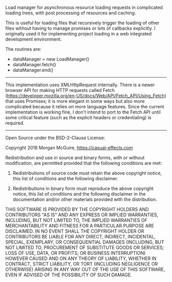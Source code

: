 Load manager for asynchronous resource loading requests in
complicated loading trees, with post processing of resources and
caching. 

This is useful for loading files that recursively trigger the loading
of other files without having to manage promises or lots of callbacks
explicitly. I originally used it for implementing project loading in a
web integrated development environment.

The routines are:

- dataManager = new LoadManager()
- dataManager.fetch()
- dataManager.end()
 
----------------------------------------------------

This implementation uses XMLHttpRequest internally. There is a newer
browser API for making HTTP requests called Fetch
(https://developer.mozilla.org/en-US/docs/Web/API/Fetch_API/Using_Fetch)
that uses Promises; it is more elegant in some ways but also more
complicated because it relies on more language features. Since the
current implementation is working fine, I don't intend to port to
the Fetch API until some critical feature (such as the explicit
headers or credentialing) is required.

----------------------------------------------------

  Open Source under the BSD-2-Clause License:

  Copyright 2018 Morgan McGuire, https://casual-effects.com

  Redistribution and use in source and binary forms, with or without
  modification, are permitted provided that the following conditions
  are met:

  1. Redistributions of source code must retain the above copyright
  notice, this list of conditions and the following disclaimer.

  2. Redistributions in binary form must reproduce the above copyright
  notice, this list of conditions and the following disclaimer in the
  documentation and/or other materials provided with the distribution.
  
  THIS SOFTWARE IS PROVIDED BY THE COPYRIGHT HOLDERS AND CONTRIBUTORS
  "AS IS" AND ANY EXPRESS OR IMPLIED WARRANTIES, INCLUDING, BUT NOT
  LIMITED TO, THE IMPLIED WARRANTIES OF MERCHANTABILITY AND FITNESS FOR
  A PARTICULAR PURPOSE ARE DISCLAIMED. IN NO EVENT SHALL THE COPYRIGHT
  HOLDER OR CONTRIBUTORS BE LIABLE FOR ANY DIRECT, INDIRECT, INCIDENTAL,
  SPECIAL, EXEMPLARY, OR CONSEQUENTIAL DAMAGES (INCLUDING, BUT NOT
  LIMITED TO, PROCUREMENT OF SUBSTITUTE GOODS OR SERVICES; LOSS OF USE,
  DATA, OR PROFITS; OR BUSINESS INTERRUPTION) HOWEVER CAUSED AND ON ANY
  THEORY OF LIABILITY, WHETHER IN CONTRACT, STRICT LIABILITY, OR TORT
  (INCLUDING NEGLIGENCE OR OTHERWISE) ARISING IN ANY WAY OUT OF THE USE
  OF THIS SOFTWARE, EVEN IF ADVISED OF THE POSSIBILITY OF SUCH DAMAGE.

